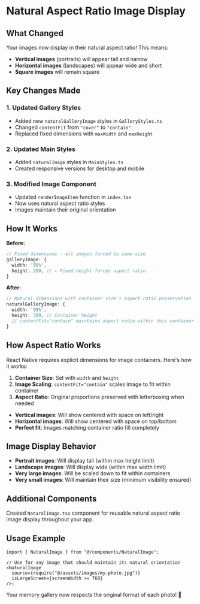 # Natural Aspect Ratio Image Display

## What Changed

Your images now display in their natural aspect ratio! This means:

- **Vertical images** (portraits) will appear tall and narrow
- **Horizontal images** (landscapes) will appear wide and short
- **Square images** will remain square

## Key Changes Made

### 1. Updated Gallery Styles

- Added new `naturalGalleryImage` styles in `GalleryStyles.ts`
- Changed `contentFit` from `"cover"` to `"contain"`
- Replaced fixed dimensions with `maxWidth` and `maxHeight`

### 2. Updated Main Styles

- Added `naturalImage` styles in `MainStyles.ts`
- Created responsive versions for desktop and mobile

### 3. Modified Image Component

- Updated `renderImageItem` function in `index.tsx`
- Now uses natural aspect ratio styles
- Images maintain their original orientation

## How It Works

**Before:**

```typescript
// Fixed dimensions - all images forced to same size
galleryImage: {
  width: '95%',
  height: 200, // ← Fixed height forces aspect ratio
}
```

**After:**

```typescript
// Natural dimensions with container size + aspect ratio preservation
naturalGalleryImage: {
  width: '95%',
  height: 300, // Container height
  // contentFit="contain" maintains aspect ratio within this container
}
```

## How Aspect Ratio Works

React Native requires explicit dimensions for image containers. Here's how it works:

1. **Container Size**: Set with `width` and `height`
2. **Image Scaling**: `contentFit="contain"` scales image to fit within container
3. **Aspect Ratio**: Original proportions preserved with letterboxing when needed

- **Vertical images**: Will show centered with space on left/right
- **Horizontal images**: Will show centered with space on top/bottom
- **Perfect fit**: Images matching container ratio fill completely

## Image Display Behavior

- **Portrait images**: Will display tall (within max height limit)
- **Landscape images**: Will display wide (within max width limit)
- **Very large images**: Will be scaled down to fit within containers
- **Very small images**: Will maintain their size (minimum visibility ensured)

## Additional Components

Created `NaturalImage.tsx` component for reusable natural aspect ratio image display throughout your app.

## Usage Example

```tsx
import { NaturalImage } from "@/components/NaturalImage";

// Use for any image that should maintain its natural orientation
<NaturalImage
  source={require("@/assets/images/my-photo.jpg")}
  isLargeScreen={screenWidth >= 768}
/>;
```

Your memory gallery now respects the original format of each photo! 📸
